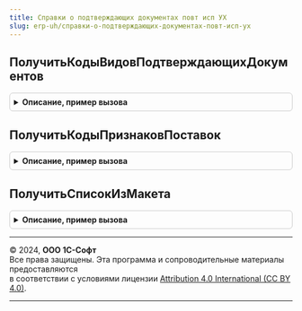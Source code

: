 ```yaml
---
title: Справки о подтверждающих документах повт исп УХ
slug: erp-uh/справки-о-подтверждающих-документах-повт-исп-ух
---
```



## ПолучитьКодыВидовПодтверждающихДокументов
<details style="margin: 1em 0; padding: 0.5em; border: 1px solid #ccc; border-radius: 6px;">

<summary style="font-weight: bold; cursor: pointer;">Описание, пример вызова</summary>

```bsl
// Получение классификаторов

Функция ПолучитьКодыВидовПодтверждающихДокументов() Экспорт
```

Пример вызова
```bsl
Результат = СправкиОПодтверждающихДокументахПовтИспУХ.ПолучитьКодыВидовПодтверждающихДокументов() 
```
</details>

## ПолучитьКодыПризнаковПоставок
<details style="margin: 1em 0; padding: 0.5em; border: 1px solid #ccc; border-radius: 6px;">

<summary style="font-weight: bold; cursor: pointer;">Описание, пример вызова</summary>

```bsl

Функция ПолучитьКодыПризнаковПоставок() Экспорт
```

Пример вызова
```bsl
Результат = СправкиОПодтверждающихДокументахПовтИспУХ.ПолучитьКодыПризнаковПоставок() 
```
</details>

## ПолучитьСписокИзМакета
<details style="margin: 1em 0; padding: 0.5em; border: 1px solid #ccc; border-radius: 6px;">

<summary style="font-weight: bold; cursor: pointer;">Описание, пример вызова</summary>

```bsl

Функция ПолучитьСписокИзМакета(ИмяМакета, ИмяОбласти) Экспорт
```

Пример вызова
```bsl
Результат = СправкиОПодтверждающихДокументахПовтИспУХ.ПолучитьСписокИзМакета(ИмяМакета, ИмяОбласти));
```
</details>

---

© 2024, **ООО 1С-Софт**  
Все права защищены. Эта программа и сопроводительные материалы предоставляются  
в соответствии с условиями лицензии [Attribution 4.0 International (CC BY 4.0)](https://creativecommons.org/licenses/by/4.0/legalcode).

---
